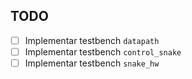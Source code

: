 ## TODO

- [ ] Implementar testbench `datapath`
- [ ] Implementar testbench `control_snake`
- [ ] Implementar testbench `snake_hw`
